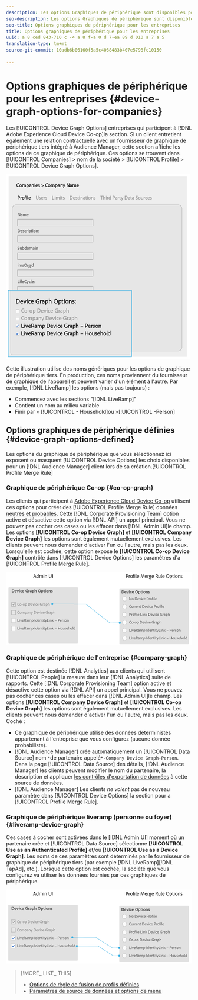 ```yaml
---
description: Les options Graphiques de périphérique sont disponibles pour les entreprises participant à Adobe Experience Cloud Device Co-op. Si un client entretient également une relation contractuelle avec un fournisseur de graphique de périphérique tiers intégré à Audience Manager, cette section affiche les options de ce graphique de périphérique. Ces options se trouvent dans Entreprises > Nom de la société > Profil > Options graphique de périphérique.
seo-description: Les options Graphiques de périphérique sont disponibles pour les entreprises participant à Adobe Experience Cloud Device Co-op. Si un client entretient également une relation contractuelle avec un fournisseur de graphique de périphérique tiers intégré à Audience Manager, cette section affiche les options de ce graphique de périphérique. Ces options se trouvent dans Entreprises > Nom de la société > Profil > Options graphique de périphérique.
seo-title: Options graphiques de périphérique pour les entreprises
title: Options graphiques de périphérique pour les entreprises
uuid: a 8 ced 843-710 c -4 a 8 f-a 0 d 7-ea 89 d 010 a 7 a 5
translation-type: tm+mt
source-git-commit: 10adb6b06160f5a5c4068483b407e5798fc10150

---
```



# Options graphiques de périphérique pour les entreprises {#device-graph-options-for-companies}

Les [!UICONTROL Device Graph Options] entreprises qui participent à [!DNL Adobe Experience Cloud Device Co-op]la section. Si un client entretient également une relation contractuelle avec un fournisseur de graphique de périphérique tiers intégré à Audience Manager, cette section affiche les options de ce graphique de périphérique. Ces options se trouvent dans [!UICONTROL Companies] &gt; nom de la société &gt; [!UICONTROL Profile] &gt; [!UICONTROL Device Graph Options].

![](assets/adminUIdataSource.png)

Cette illustration utilise des noms génériques pour les options de graphique de périphérique tiers. En production, ces noms proviennent du fournisseur de graphique de l'appareil et peuvent varier d'un élément à l'autre. Par exemple, [!DNL LiveRamp] les options (mais pas toujours) :

* Commencez avec les sections "[!DNL LiveRamp]"
* Contient un nom au milieu variable
* Finir par « [!UICONTROL - Household]ou »[!UICONTROL -Person]

## Options graphiques de périphérique définies {#device-graph-options-defined}

Les options du graphique de périphérique que vous sélectionnez ici exposent ou masquent [!UICONTROL Device Options] les choix disponibles pour un [!DNL Audience Manager] client lors de sa création.[!UICONTROL Profile Merge Rule]

### Graphique de périphérique Co-op {#co-op-graph}

Les clients qui participent à [Adobe Experience Cloud Device Co-op](https://marketing.adobe.com/resources/help/en_US/mcdc/) utilisent ces options pour créer des [!UICONTROL Profile Merge Rule] données [neutres et probables](https://marketing.adobe.com/resources/help/en_US/mcdc/mcdc-links.html). Cette [!DNL Corporate Provisioning Team] option active et désactive cette option via [!DNL API] un appel principal. Vous ne pouvez pas cocher ces cases ou les effacer dans [!DNL Admin UI]le champ. Les options **[!UICONTROL Co-op Device Graph]** et **[!UICONTROL Company Device Graph]** les options sont également mutuellement exclusives. Les clients peuvent nous demander d'activer l'un ou l'autre, mais pas les deux. Lorsqu'elle est cochée, cette option expose le **[!UICONTROL Co-op Device Graph]** contrôle dans [!UICONTROL Device Options] les paramètres d'a [!UICONTROL Profile Merge Rule].

![](assets/adminUI1.png)

### Graphique de périphérique de l'entreprise {#company-graph}

Cette option est destinée [!DNL Analytics] aux clients qui utilisent [!UICONTROL People] la mesure dans leur [!DNL Analytics] suite de rapports. Cette [!DNL Corporate Provisioning Team] option active et désactive cette option via [!DNL API] un appel principal. Vous ne pouvez pas cocher ces cases ou les effacer dans [!DNL Admin UI]le champ. Les options **[!UICONTROL Company Device Graph]** et **[!UICONTROL Co-op Device Graph]** les options sont également mutuellement exclusives. Les clients peuvent nous demander d'activer l'un ou l'autre, mais pas les deux. Coché :

* Ce graphique de périphérique utilise des données déterministes appartenant à l'entreprise que vous configurez (aucune donnée probabiliste).
* [!DNL Audience Manager] crée automatiquement un [!UICONTROL Data Source] nom `*`de partenaire appelé`*-Company Device Graph-Person`. Dans la page [!UICONTROL Data Source] des détails, [!DNL Audience Manager] les clients peuvent modifier le nom du partenaire, la description et appliquer [les contrôles d'exportation de données](https://marketing.adobe.com/resources/help/en_US/aam/c_dec.html) à cette source de données.
* [!DNL Audience Manager] Les clients *ne voient* pas de nouveau paramètre dans [!UICONTROL Device Options] la section pour a [!UICONTROL Profile Merge Rule].

### Graphique de périphérique liveramp (personne ou foyer) {#liveramp-device-graph}

Ces cases à cocher sont activées dans le [!DNL Admin UI] moment où un partenaire crée et [!UICONTROL Data Source] sélectionne **[!UICONTROL Use as an Authenticated Profile]** et/ou **[!UICONTROL Use as a Device Graph]**. Les noms de ces paramètres sont déterminés par le fournisseur de graphique de périphérique tiers (par exemple [!DNL LiveRamp][!DNL TapAd], etc.). Lorsque cette option est cochée, la société que vous configurez va utiliser les données fournies par ces graphiques de périphérique.

![](assets/adminUI2.png)

>[!MORE_ LIKE_ THIS]
>
>* [Options de règle de fusion de profils définies](https://marketing.adobe.com/resources/help/en_US/aam/merge-rule-definitions.html)
>* [Paramètres de source de données et options de menu](https://marketing.adobe.com/resources/help/en_US/aam/datasource-settings-definitions.html)

